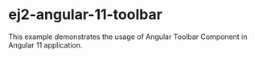 # ej2-angular-11-toolbar
This example demonstrates the usage of Angular Toolbar Component in Angular 11 application.
